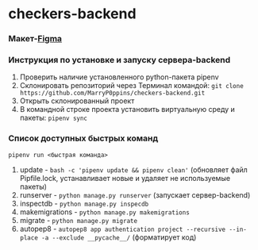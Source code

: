 # checkers-backend

### Макет-[Figma](https://www.figma.com/file/zrSN1SvIU7xgRsSb9SlLd8/Checkers-with-MUI)
### Инструкция по установке и запуску сервера-backend

1. Проверить наличие установленного python-пакета pipenv
2. Склонировать репозиторий через Терминал командой: `git clone https://github.com/MarryP0ppins/checkers-backend.git`
3. Открыть склонированный проект
4. В командной строке проекта установить виртуальную среду и пакеты: `pipenv sync`

### Список доступных быстрых команд
`pipenv run <быстрая команда>`
1. update - `bash -c 'pipenv update && pipenv clean'` (обновляет файл Pipfile.lock, устанавливает новые и удаляет не используемые пакеты)
2. runserver - `python manage.py runserver` (запускает сервер-backend)
3. inspectdb - `python manage.py inspecdb`
4. makemigrations - `python manage.py makemigrations`
5. migrate - `python manage.py migrate`
6. autopep8 - `autopep8 app authentication project --recursive --in-place -a --exclude __pycache__/` (форматирует код)
